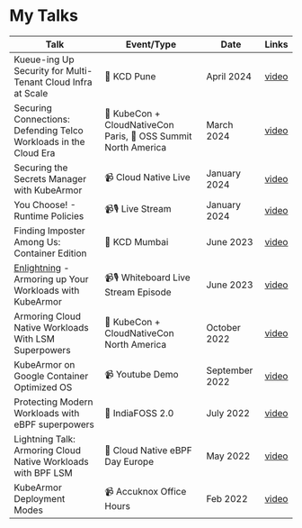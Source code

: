 # My Talks

| Talk                                                                                                          | Event/Type                                                    | Date           | Links                                                |
| ------------------------------------------------------------------------------------------------------------- | ------------------------------------------------------------- | -------------- | ---------------------------------------------------- |
| Kueue-ing Up Security for Multi-Tenant Cloud Infra at Scale                                                   | 📢 KCD Pune                                                    | April 2024     | [video](kcdpune.in)                                  |
| Securing Connections: Defending Telco Workloads in the Cloud Era                                              | 📢  KubeCon + CloudNativeCon Paris, 📢 OSS Summit North America | March 2024     | [video](https://www.youtube.com/watch?v=tTsZijbmvm8) |
| Securing the Secrets Manager with KubeArmor                                                                   | 📹  Cloud Native Live                                          | January 2024   | [video](https://www.youtube.com/watch?v=qLK2Kd4L1Jg) |
| You Choose! - Runtime Policies                                                                                | 📹🎙️ Live Stream                                                | January 2024   | [video](https://www.youtube.com/watch?v=ZSNX10soFPw) |
| Finding Imposter Among Us: Container Edition                                                                  | 📢 KCD Mumbai                                                  | June 2023      | [video](https://www.youtube.com/watch?v=HRbzNEllWUw) |
| [Enlightning](https://tanzu.vmware.com/developer/tv/enlightning/) - Armoring up Your Workloads with KubeArmor | 📹🎙️ Whiteboard Live Stream Episode                             | June 2023      | [video](https://www.youtube.com/watch?v=2ZVr64O8R-E) |
| Armoring Cloud Native Workloads With LSM Superpowers                                                          | 📢 KubeCon + CloudNativeCon North America                      | October 2022   | [video](https://www.youtube.com/watch?v=8jXuBelV3-0) |
| KubeArmor on Google Container Optimized OS                                                                    | 📹  Youtube Demo                                               | September 2022 | [video](https://www.youtube.com/watch?v=9L28xhRl5u4) |
| Protecting Modern Workloads with eBPF superpowers                                                             | 📢 IndiaFOSS 2.0                                               | July 2022      | [video](https://www.youtube.com/watch?v=yEFO31iv56g) |
| Lightning Talk: Armoring Cloud Native Workloads with BPF LSM                                                  | 📢 Cloud Native eBPF Day Europe                                | May 2022       | [video](https://www.youtube.com/watch?v=uYVaiIX7QC0) |
| KubeArmor Deployment Modes                                                                                    | 📹 Accuknox Office Hours                                       | Feb 2022       | [video](https://www.youtube.com/watch?v=_J3uy2izxNk) |
